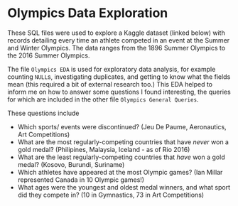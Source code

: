 # Olympics Data Exploration

These SQL files were used to explore a Kaggle dataset (linked below) with records detailing every time an athlete competed in an event at the Summer and Winter Olympics. The data ranges from the 1896 Summer Olympics to the 2016 Summer Olympics. 

The file `Olympics EDA` is used for exploratory data analysis, for example counting `NULL`s, investigating duplicates, and getting to know what the fields mean (this required a bit of external research too.) This EDA helped to inform me on how to answer some questions I found interesting, the queries for which are included in the other file `Olympics General Queries`.

These questions include
* Which sports/ events were discontinued? (Jeu De Paume, Aeronautics, Art Competitions)
* What are the most regularly-competing countries that have *never* won a gold medal? (Philipines, Malaysia, Iceland - as of Rio 2016)
* What are the least regularly-competing countries that *have* won a gold medal? (Kosovo, Burundi, Suriname)
* Which athletes have appeared at the most Olympic games? (Ian Millar represented Canada in 10 Olympic games!)
* What ages were the youngest and oldest medal winners, and what sport did they compete in? (10 in Gymnastics, 73 in Art Competitions)

